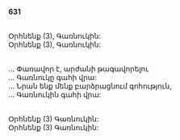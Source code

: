 **631**

\
Օրհնենք (3), Գառնուկին:\
Օրհնենք (3), Գառնուկին:

\
 ... Փառավոր է, արժանի թագավորելու\
 ... Գառնուկը գահի վրա:\
 ... Նրան ենք մենք բարձրացնում գոհություն,\
 ... Գառնուկին գահի վրա:

\
Օրհնենք (3) Գառնուկին:\
Օրհնենք (3) Գառնուկին:
